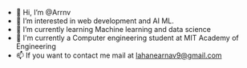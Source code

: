 - 👋 Hi, I’m @Arrnv
- 👀 I’m interested in web development and AI ML.
- 🌱 I’m currently learning Machine learning and data science
- 💞️ I'm currently a Computer engineering student at MIT Academy of Engineering 
- 📫 If you want to contact me mail at lahanearnav9@gmail.com

<!---
Arrnv/Arrnv is a ✨ special ✨ repository because its `README.md` (this file) appears on your GitHub profile.
You can click the Preview link to take a look at your changes.
--->
